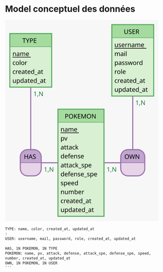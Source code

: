# Model conceptuel des données

![MCD Pokedex](Pokemons.svg)

````
TYPE: name, color, created_at, updated_at
:
USER: username, mail, password, role, created_at, updated_at

HAS, 1N POKEMON, 1N TYPE
POKEMON: name, pv, attack, defense, attack_spe, defense_spe, speed, number, created_at, updated_at
OWN, 1N POKEMON, 1N USER
```